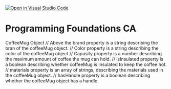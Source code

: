 [![Open in Visual Studio Code](https://classroom.github.com/assets/open-in-vscode-c66648af7eb3fe8bc4f294546bfd86ef473780cde1dea487d3c4ff354943c9ae.svg)](https://classroom.github.com/online_ide?assignment_repo_id=10486234&assignment_repo_type=AssignmentRepo)
# Programming Foundations CA
CoffeeMug Object
// Above the brand property is a string describing the bran of the coffeeMug object. 
// Color property is a string describing the color of the coffeeMug object
// Capasity property is a number describing the maximum amount of coffee the mug can hold.
// isInsulated property is a boolean describing whether coffeeMug is insulated to keep the coffee hot.
// materials property is an array of strings, describing the materials used in the coffeeMug object.
// hasHandle property is a boolean describing whether the coffeeMug object has a handle. 